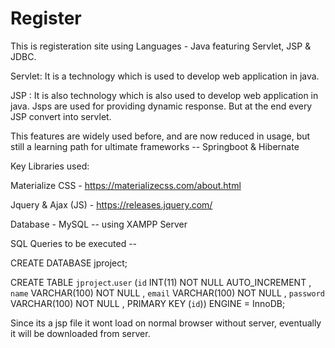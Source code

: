 # Register
This is registeration site using Languages - Java featuring Servlet, JSP & JDBC.

Servlet: It is a technology which is used to develop web application in java.

JSP : It is also technology which is also used to develop web application in java. Jsps are used for providing dynamic response. But at the end every JSP convert into servlet.

This features are widely used before, and are now reduced in usage, but still a learning path for ultimate frameworks -- Springboot & Hibernate

Key Libraries used:

Materialize CSS - https://materializecss.com/about.html

Jquery & Ajax (JS) - https://releases.jquery.com/

Database - MySQL -- using XAMPP Server

SQL Queries to be executed --

CREATE DATABASE jproject;

CREATE TABLE `jproject`.`user` (`id` INT(11) NOT NULL AUTO_INCREMENT , `name` VARCHAR(100) NOT NULL , `email` VARCHAR(100) NOT NULL , `password` VARCHAR(100) NOT NULL , PRIMARY KEY (`id`)) ENGINE = InnoDB;


Since its a jsp file it wont load on normal browser without server, eventually it will be downloaded from server.
